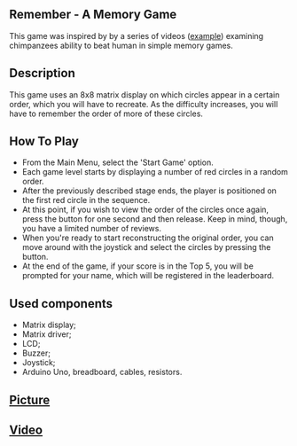 ## Remember - A Memory Game

This game was inspired by by a series of videos ([example](https://youtu.be/zsXP8qeFF6A)) examining chimpanzees ability to beat human in simple memory games.

## Description

This game uses an 8x8 matrix display on which circles appear in a certain order, which you will have to recreate. As the difficulty increases, you will have to remember the order of more of these circles.

## How To Play

* From the Main Menu, select the 'Start Game' option.
* Each game level starts by displaying a number of red circles in a random order.
* After the previously described stage ends, the player is positioned on the first red circle in the sequence.
* At this point, if you wish to view the order of the circles once again, press the button for one second and then release. Keep in mind, though, you have a limited number of reviews.
* When you're ready to start reconstructing the original order, you can move around with the joystick and select the circles by pressing the button.
* At the end of the game, if your score is in the Top 5, you will be prompted for your name, which will be registered in the leaderboard.

## Used components

* Matrix display;
* Matrix driver;
* LCD;
* Buzzer;
* Joystick;
* Arduino Uno, breadboard, cables, resistors.

## [Picture](https://0x0.st)

## [Video](https://0x0.st)
